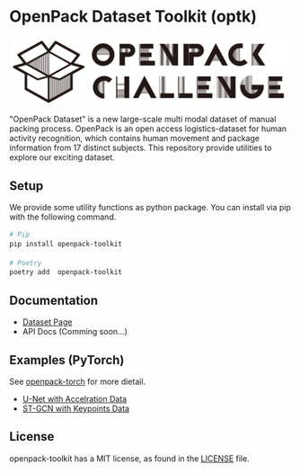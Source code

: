 # OpenPack Dataset Toolkit (optk)

![OpenPack Challenge Logo](./img/OpenPackCHALLENG-black.png)

"OpenPack Dataset" is a new large-scale multi modal dataset of manual packing process.
OpenPack is an open access logistics-dataset for human activity recognition, which contains human movement and package information from 17 distinct subjects.
This repository provide utilities to explore our exciting dataset.

## Setup

We provide some utility functions as python package. You can install via pip with the following command.

```bash
# Pip
pip install openpack-toolkit

# Poetry
poetry add  openpack-toolkit
```

## Documentation

- [Dataset Page](https://open-pack.github.io/)
- API Docs (Comming soon...)

## Examples (PyTorch)

See [openpack-torch](https://github.com/open-pack/openpack-torch) for more dietail.

- [U-Net with Accelration Data](https://github.com/open-pack/openpack-torch/tree/main/examples/unet)
- [ST-GCN with Keypoints Data](https://github.com/open-pack/openpack-torch/tree/main/examples/st-gcn)

## License

openpack-toolkit has a MIT license, as found in the [LICENSE](./LICENCE) file.
